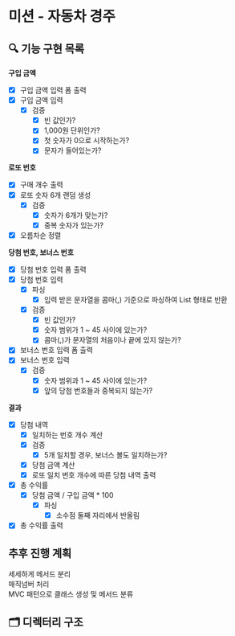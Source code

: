 # 미션 - 자동차 경주

## 🔍 기능 구현 목록

**구입 금액**
- [x] 구입 금액 입력 폼 출력
- [x] 구입 금액 입력
    - [x] 검증
        - [x] 빈 값인가?
        - [x] 1,000원 단위인가?
        - [x] 첫 숫자가 0으로 시작하는가?
        - [x] 문자가 들어있는가?

**로또 번호**
- [x] 구매 개수 출력
- [x] 로또 숫자 6개 랜덤 생성
    - [x] 검증
        - [x] 숫자가 6개가 맞는가?
        - [x] 중복 숫자가 있는가?
- [x] 오름차순 정렬

**당첨 번호, 보너스 번호**
- [x] 당첨 번호 입력 폼 출력
- [x] 당첨 번호 입력
    - [x] 파싱
        - [x] 입력 받은 문자열을 콤마(,) 기준으로 파싱하여 List 형태로 반환
    - [x] 검증
        - [x] 빈 값인가?
        - [x] 숫자 범위가 1 ~ 45 사이에 있는가?
        - [x] 콤마(,)가 문자열의 처음이나 끝에 있지 않는가?

- [x] 보너스 번호 입력 폼 출력
- [x] 보너스 번호 입력
    - [x] 검증
        - [x] 숫자 범위과 1 ~ 45 사이에 있는가?
        - [x] 앞의 당첨 번호들과 중복되지 않는가?

**결과**
- [x] 당첨 내역
    - [x] 일치하는 번호 개수 계산
    - [x] 검증
        - [x] 5개 일치할 경우, 보너스 볼도 일치하는가?
    - [x] 당첨 금액 계산
    - [x] 로또 일치 번호 개수에 따른 당첨 내역 출력

- [x] 총 수익률
    - [x] 당첨 금액 / 구입 금액 * 100
        - [x] 파싱
            - [x] 소수점 둘째 자리에서 반올림
- [x] 총 수익률 출력

## 추후 진행 계획
세세하게 메서드 분리<br/>
매직넘버 처리<br/>
MVC 패턴으로 클래스 생성 및 메서드 분류

## 🗂️ 디렉터리 구조
